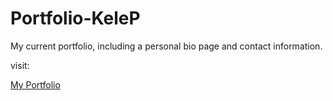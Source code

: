 # Portfolio-KeleP
My current portfolio, including a personal bio page and contact information.

visit:
<a href="https://foxk2p.github.io/Portfolio-KeleP/" target="_blank"><p>My Portfolio</p></a>